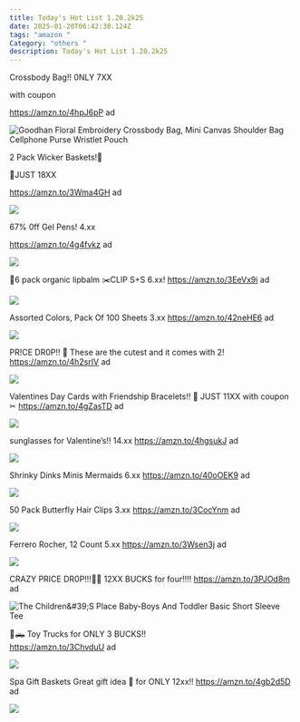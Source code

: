 ```yaml
---
title: Today's Hot List 1.20.2k25
date: 2025-01-20T06:42:38.124Z
tags: "amazon "
Category: "others "
description: Today's Hot List 1.20.2k25
---
```

<!--StartFragment-->

Crossbody Bag!! 0NLY 7XX 

w﻿ith coupon 

https://amzn.to/4hpJ6pP  ad <!--StartFragment-->

![Goodhan Floral Embroidery Crossbody Bag, Mini Canvas Shoulder Bag Cellphone Purse Wristlet Pouch](https://m.media-amazon.com/images/I/71+1W0-BQPL._AC_SY500_.jpg)

<!--StartFragment-->

2 Pack Wicker Baskets!🧺

🤎JUST 18XX

https://amzn.to/3Wma4GH ad

<!--StartFragment-->

![](https://m.media-amazon.com/images/I/71K6nXg9q-L._AC_SL1500_.jpg)



67% 0ff Gel Pens! 4.xx

 https://amzn.to/4g4fvkz  ad <!--StartFragment-->

![](https://m.media-amazon.com/images/I/712lUByXsWL._AC_SL1500_.jpg)

💋6 pack organic lipbalm
✂️CLlP S+S 6.xx! 
https://amzn.to/3EeVx9i  ad <!--StartFragment-->

![](https://m.media-amazon.com/images/I/81q-CELu+ZL._SL1500_.jpg)



Assorted Colors, Pack Of 100 Sheets   3.xx 
https://amzn.to/42neHE6  ad <!--StartFragment-->

![](https://m.media-amazon.com/images/I/6117gFMx9EL._AC_SL1500_.jpg)

 
PR!CE DR0P!! 🐣 
These are the cutest and it comes with 2! 
https://amzn.to/4h2srIV  ad <!--StartFragment-->

![](https://m.media-amazon.com/images/I/91lp-qtYLWL._AC_SL1500_.jpg)

Valentines Day Cards with Friendship Bracelets!! 💌
JUST 11XX  with coupon  ✂
https://amzn.to/4gZasTD  ad <!--StartFragment-->

![](https://m.media-amazon.com/images/I/81BMuHHsBML._AC_SL1500_.jpg)

sunglasses for Valentine’s!!  14.xx 
https://amzn.to/4hgsukJ  ad <!--StartFragment-->

![](https://m.media-amazon.com/images/I/81SoDhQiPxL._AC_SX522_.jpg)

 Shrinky Dinks Minis Mermaids  6.xx 
https://amzn.to/40oOEK9  ad <!--StartFragment-->

![](https://m.media-amazon.com/images/I/91MzFVRlV2L._AC_SL1500_.jpg)

50 Pack Butterfly Hair Clips  3.xx 
https://amzn.to/3CocYnm  ad <!--StartFragment-->

![](https://m.media-amazon.com/images/I/71tymxmWk5L._SL1000_.jpg)

Ferrero Rocher, 12 Count  5.xx 
https://amzn.to/3Wsen3j  ad <!--StartFragment-->

![](https://m.media-amazon.com/images/I/81n+zEEmixL._SL1500_.jpg)

CRAZY PRICE DR0P!!!🤯😱
12XX BUCKS for four‼️‼️ 
https://amzn.to/3PJOd8m  ad <!--StartFragment-->

![The Children\&#39;S Place Baby-Boys And Toddler Basic Short Sleeve Tee](https://m.media-amazon.com/images/I/719dn8O3WSL._AC_SX569_.jpg)

 🚜🛻 Toy Trucks for ONLY 3 BUCKS!!\
https://amzn.to/3ChvduU  ad <!--StartFragment-->

![](https://m.media-amazon.com/images/I/61AKwR26pcL._AC_SL1500_.jpg)

Spa Gift Baskets  Great gift idea 🎁 for ONLY 12xx!! 
https://amzn.to/4gb2d5D  ad <!--StartFragment-->

![](https://m.media-amazon.com/images/I/71e9rN61kQL._AC_SL1500_.jpg)

<!--EndFragment-->